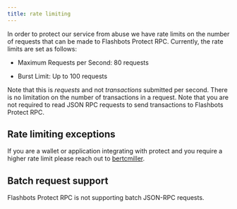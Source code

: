 ```yaml
---
title: rate limiting
---
```


In order to protect our service from abuse we have rate limits on the number of requests that can be made to Flashbots Protect RPC. Currently, the rate limits are set as follows:

- Maximum Requests per Second: 80 requests

- Burst Limit: Up to 100 requests


Note that this is *requests* and not *transactions* submitted per second. There is no limitation on the number of transactions in a request.
Note that you are not required to read JSON RPC requests to send transactions to Flashbots Protect RPC.


## Rate limiting exceptions

If you are a wallet or application integrating with protect and you require a higher rate limit please reach out to [bertcmiller](https://twitter.com/bertcmiller).

## Batch request support

Flashbots Protect RPC is not supporting batch JSON-RPC requests.
